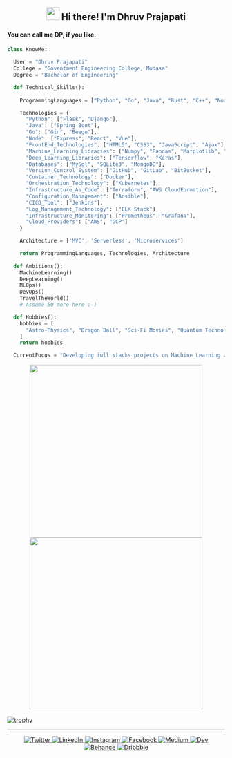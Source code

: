 <h2 align="center"> <img src="https://media.giphy.com/media/hvRJCLFzcasrR4ia7z/giphy.gif" width="30px"> Hi there! I'm Dhruv Prajapati</h2>

<h4>You can call me DP, if you like.</h4>

```python
class KnowMe:
  
  User = "Dhruv Prajapati"
  College = "Goventment Engineering College, Modasa"
  Degree = "Bachelor of Engineering"

  def Technical_Skills():
  
    ProgrammingLanguages = ["Python", "Go", "Java", "Rust", "C++", "Nodejs", "R"]

    Technologies = {
      "Python": ["Flask", "Django"],
      "Java": ["Spring Boot"],
      "Go": ["Gin", "Beego"],
      "Node": ["Express", "React", "Vue"],
      "FrontEnd_Technologies": ["HTML5", "CSS3", "JavaScript", "Ajax"],
      "Machine_Learning_Libraries": ["Numpy", "Pandas", "Matplotlib", "Scikit-Learn", "XGBoost", "Folium", "Seaborn", "Scipy"],
      "Deep_Learning_Libraries": ["Tensorflow", "Keras"],
      "Databases": ["MySql", "SQLite3", "MongoDB"],
      "Version_Control_System": ["GitHub", "GitLab", "BitBucket"],
      "Container_Technology": ["Docker"],
      "Orchestration_Technology": ["Kubernetes"],
      "Infrastructure_As_Code": ["Terraform", "AWS CloudFormation"],
      "Configuration_Management": ["Ansible"],
      "CICD_Tool": ["Jenkins"],
      "Log_Management_Technology": ["ELK Stack"],
      "Infrastructure_Monitoring": ["Prometheus", "Grafana"],
      "Cloud_Providers": ["AWS", "GCP"]
    }

    Architecture = ['MVC', 'Serverless', 'Microservices']

    return ProgrammingLanguages, Technologies, Architecture
  
  def Ambitions():
    MachineLearning()
    DeepLearning()
    MLOps()
    DevOps()
    TravelTheWorld()
    # Assume 50 more here :-)

  def Hobbies():
    hobbies = [
      "Astro-Physics", "Dragon Ball", "Sci-Fi Movies", "Quantum Technologies"
    ]
    return hobbies

  CurrentFocus = "Developing full stacks projects on Machine Learning and Deep Learning Technologies."

```

<p align = "center">
  <img src = "https://github-readme-stats.vercel.app/api?username=imdhruv99&show_icons=true&theme=gotham" width = 400>
  <img src = "https://github-readme-streak-stats.herokuapp.com?user=imdhruv99&theme=gotham&hide_border=true" width = 400>
</p>

[![trophy](https://github-profile-trophy.vercel.app/?username=sciencepal&theme=juicyfresh&no-frame=true&row=1&&margin-w=20&no-bg=true)](https://github-profile-trophy.vercel.app/?username=sciencepal&theme=juicyfresh&no-frame=true&row=1&&margin-w=20&no-bg=true)

<hr>

  <p align="center">
    <a href="https://twitter.com/imdhruv_28" target="_blank">
    <img src="https://img.shields.io/badge/twitter-%231DA1F2.svg?&style=for-the-badge&logo=twitter&logoColor=white&color=071A2C" alt="Twitter"/>
    </a>
    <a href="https://www.linkedin.com/in/imdhruv99/" target="_blank">
    <img src="https://img.shields.io/badge/linkedin-%230077B5.svg?&style=for-the-badge&logo=linkedin&logoColor=white&color=071A2C" alt="LinkedIn"/>
    </a>
    <a href="https://www.instagram.com/imdhruv_28" target="_blank">
    <img src="https://img.shields.io/badge/instagram-%23E4405F.svg?&style=for-the-badge&logo=instagram&logoColor=white&color=071A2C" alt="Instagram"/>
    </a>
    <a href="https://www.facebook.com/dhruv.prajapati.2899/" target="_blank">
    <img src="https://img.shields.io/badge/Facebook-%231DA1F2.svg?&style=for-the-badge&logo=Facebook&logoColor=white&color=071A2C" alt="Facebook"/>
    </a>
    <a href="https://imdhruv99.medium.com" target="_blank">
    <img src="https://img.shields.io/badge/medium-%2312100E.svg?&style=for-the-badge&logo=medium&logoColor=white&color=071A2C" alt="Medium"/>
    </a>
    <a href="https://dev.to/imdhruv99" target="_blank">
    <img src="https://img.shields.io/badge/Dev-%231DA1F2.svg?&style=for-the-badge&logo=Dev&logoColor=white&color=071A2C" alt="Dev"/>
    </a>
    <a href="https://www.behance.net/dhruvprajapati1" target="_blank">
    <img src="https://img.shields.io/badge/behance-%231DA1F2.svg?&style=for-the-badge&logo=behance&logoColor=white&color=071A2C" alt="Behance"/>
    </a>
    <a href="https://dribbble.com/DHRUV_PRAJAPATI" target="_blank">
    <img src="https://img.shields.io/badge/dribbble-%231DA1F2.svg?&style=for-the-badge&logo=dribbble&logoColor=white&color=071A2C" alt="Dribbble"/>
    </a>
  </p>